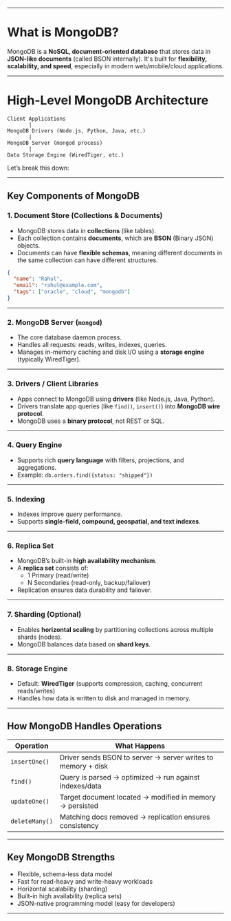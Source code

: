 
---

#  What is MongoDB?

MongoDB is a **NoSQL, document-oriented database** that stores data in **JSON-like documents** (called BSON internally). It's built for **flexibility, scalability, and speed**, especially in modern web/mobile/cloud applications.

---

#  High-Level MongoDB Architecture

```plaintext
Client Applications
       |
MongoDB Drivers (Node.js, Python, Java, etc.)
       |
MongoDB Server (mongod process)
       |
Data Storage Engine (WiredTiger, etc.)
```

Let’s break this down:

---

##  Key Components of MongoDB

### 1. **Document Store (Collections & Documents)**
- MongoDB stores data in **collections** (like tables).
- Each collection contains **documents**, which are **BSON** (Binary JSON) objects.
- Documents can have **flexible schemas**, meaning different documents in the same collection can have different structures.

```json
{
  "name": "Rahul",
  "email": "rahul@example.com",
  "tags": ["oracle", "cloud", "mongodb"]
}
```

---

### 2. **MongoDB Server (`mongod`)**
- The core database daemon process.
- Handles all requests: reads, writes, indexes, queries.
- Manages in-memory caching and disk I/O using a **storage engine** (typically WiredTiger).

---

### 3. **Drivers / Client Libraries**
- Apps connect to MongoDB using **drivers** (like Node.js, Java, Python).
- Drivers translate app queries (like `find()`, `insert()`) into **MongoDB wire protocol**.
- MongoDB uses a **binary protocol**, not REST or SQL.

---

### 4. **Query Engine**
- Supports rich **query language** with filters, projections, and aggregations.
- Example: `db.orders.find({status: "shipped"})`

---

### 5. **Indexing**
- Indexes improve query performance.
- Supports **single-field, compound, geospatial, and text indexes**.

---

### 6. **Replica Set**
- MongoDB’s built-in **high availability mechanism**.
- A **replica set** consists of:
  - 1 Primary (read/write)
  - N Secondaries (read-only, backup/failover)
- Replication ensures data durability and failover.

---

### 7. **Sharding (Optional)**
- Enables **horizontal scaling** by partitioning collections across multiple shards (nodes).
- MongoDB balances data based on **shard keys**.

---

### 8. **Storage Engine**
- Default: **WiredTiger** (supports compression, caching, concurrent reads/writes)
- Handles how data is written to disk and managed in memory.

---

##  How MongoDB Handles Operations

| Operation | What Happens |
|----------|---------------|
| `insertOne()` | Driver sends BSON to server → server writes to memory + disk |
| `find()` | Query is parsed → optimized → run against indexes/data |
| `updateOne()` | Target document located → modified in memory → persisted |
| `deleteMany()` | Matching docs removed → replication ensures consistency |

---

##  Key MongoDB Strengths

- Flexible, schema-less data model
- Fast for read-heavy and write-heavy workloads
- Horizontal scalability (sharding)
- Built-in high availability (replica sets)
- JSON-native programming model (easy for developers)

---


